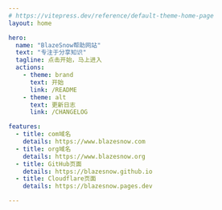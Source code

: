 ```yaml
---
# https://vitepress.dev/reference/default-theme-home-page
layout: home

hero:
  name: "BlazeSnow帮助网站"
  text: "专注于分享知识"
  tagline: 点击开始，马上进入
  actions:
    - theme: brand
      text: 开始
      link: /README
    - theme: alt
      text: 更新日志
      link: /CHANGELOG

features:
  - title: com域名
    details: https://www.blazesnow.com
  - title: org域名
    details: https://www.blazesnow.org
  - title: GitHub页面
    details: https://blazesnow.github.io
  - title: Cloudflare页面
    details: https://blazesnow.pages.dev

---
```


